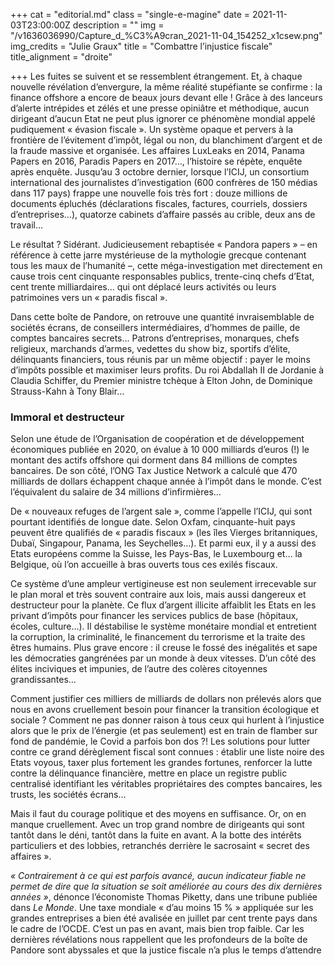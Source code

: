 +++
cat = "editorial.md"
class = "single-e-magine"
date = 2021-11-03T23:00:00Z
description = ""
img = "/v1636036990/Capture_d_%C3%A9cran_2021-11-04_154252_x1csew.png"
img_credits = "Julie Graux"
title = "Combattre l’injustice fiscale"
title_alignment = "droite"

+++
Les fuites se suivent et se ressemblent étrangement. Et, à chaque nouvelle révélation d’envergure, la même réalité stupéfiante se confirme : la finance offshore a encore de beaux jours devant elle ! Grâce à des lanceurs d’alerte intrépides et zélés et une presse opiniâtre et méthodique, aucun dirigeant d’aucun Etat ne peut plus ignorer ce phénomène mondial appelé pudiquement « évasion fiscale ». Un système opaque et pervers à la frontière de l’évitement d’impôt, légal ou non, du blanchiment d’argent et de la fraude massive et organisée. Les affaires LuxLeaks en 2014, Panama Papers en 2016, Paradis Papers en 2017…, l’histoire se répète, enquête après enquête. Jusqu’au 3 octobre dernier, lorsque l’ICIJ, un consortium international des journalistes d’investigation (600 confrères de 150 médias dans 117 pays) frappe une nouvelle fois très fort : douze millions de documents épluchés (déclarations fiscales, factures, courriels, dossiers d’entreprises…), quatorze cabinets d’affaire passés au crible, deux ans de travail… 

Le résultat ? Sidérant. Judicieusement rebaptisée « Pandora papers » – en référence à cette jarre mystérieuse de la mythologie grecque contenant tous les maux de l’humanité –, cette méga-investigation met directement en cause trois cent cinquante responsables publics, trente-cinq chefs d’Etat, cent trente milliardaires… qui ont déplacé leurs activités ou leurs patrimoines vers un « paradis fiscal ». 

Dans cette boîte de Pandore, on retrouve une quantité invraisemblable de sociétés écrans, de conseillers intermédiaires, d’hommes de paille, de comptes bancaires secrets… Patrons d’entreprises, monarques, chefs religieux, marchands d’armes, vedettes du show biz, sportifs d’élite, délinquants financiers, tous réunis par un même objectif : payer le moins d’impôts possible et maximiser leurs profits. Du roi Abdallah II de Jordanie à Claudia Schiffer, du Premier ministre tchèque à Elton John, de Dominique Strauss-Kahn à Tony Blair… 

### Immoral et destructeur

Selon une étude de l’Organisation de coopération et de développement économiques publiée en 2020, on évalue à 10 000 milliards d’euros (!) le montant des actifs offshore qui dorment dans 84 millions de comptes bancaires. De son côté, l’ONG Tax Justice Network a calculé que 470 milliards de dollars échappent chaque année à l’impôt dans le monde. C’est l’équivalent du salaire de 34 millions d’infirmières… 

De « nouveaux refuges de l’argent sale », comme l’appelle l’ICIJ, qui sont pourtant identifiés de longue date. Selon Oxfam, cinquante-huit pays peuvent être qualifiés de « paradis fiscaux » (les îles Vierges britanniques, Dubaï, Singapour, Panama, les Seychelles…). Et parmi eux, il y a aussi des Etats européens comme la Suisse, les Pays-Bas, le Luxembourg et… la Belgique, où l’on accueille à bras ouverts tous ces exilés fiscaux. 

Ce système d’une ampleur vertigineuse est non seulement irrecevable sur le plan moral et très souvent contraire aux lois, mais aussi dangereux et destructeur pour la planète. Ce flux d’argent illicite affaiblit les Etats en les privant d’impôts pour financer les services publics de base (hôpitaux, écoles, culture…). Il déstabilise le système monétaire mondial et entretient la corruption, la criminalité, le financement du terrorisme et la traite des êtres humains. Plus grave encore : il creuse le fossé des inégalités et sape les démocraties gangrénées par un monde à deux vitesses. D’un côté des élites inciviques et impunies, de l’autre des colères citoyennes grandissantes… 

Comment justifier ces milliers de milliards de dollars non prélevés alors que nous en avons cruellement besoin pour financer la transition écologique et sociale ? Comment ne pas donner raison à tous ceux qui hurlent à l’injustice alors que le prix de l’énergie (et pas seulement) est en train de flamber sur fond de pandémie, le Covid a parfois bon dos ?! Les solutions pour lutter contre ce grand dérèglement fiscal sont connues : établir une liste noire des Etats voyous, taxer plus fortement les grandes fortunes, renforcer la lutte contre la délinquance financière, mettre en place un registre public centralisé identifiant les véritables propriétaires des comptes bancaires, les trusts, les sociétés écrans… 

Mais il faut du courage politique et des moyens en suffisance. Or, on en manque cruellement. Avec un trop grand nombre de dirigeants qui sont tantôt dans le déni, tantôt dans la fuite en avant. A la botte des intérêts particuliers et des lobbies, retranchés derrière le sacrosaint « secret des affaires ». 

_« Contrairement à ce qui est parfois avancé, aucun indicateur fiable ne permet de dire que la situation se soit améliorée au cours des dix dernières années »_, dénonce l’économiste Thomas Piketty, dans une tribune publiée dans _Le Monde_. Une taxe mondiale « d’au moins 15 % » appliquée sur les grandes entreprises a bien été avalisée en juillet par cent trente pays dans le cadre de l’OCDE. C’est un pas en avant, mais bien trop faible. Car les dernières révélations nous rappellent que les profondeurs de la boîte de Pandore sont abyssales et que la justice fiscale n’a plus le temps d’attendre